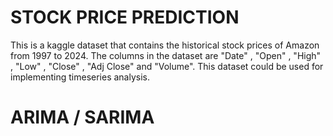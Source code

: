 # STOCK PRICE PREDICTION
This is a kaggle dataset that contains the historical stock prices of Amazon from 1997 to 2024. The columns in the dataset are "Date" , "Open" , "High" , "Low" , "Close" , "Adj Close" and "Volume". This dataset could be used for implementing timeseries analysis.
# ARIMA / SARIMA
